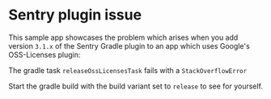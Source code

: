 # Sentry plugin issue
This sample app showcases the problem which arises when you add version `3.1.x` of the Sentry Gradle plugin to an app which uses Google's OSS-Licenses plugin:

The gradle task `releaseOssLicensesTask` fails with a `StackOverflowError`

Start the gradle build with the build variant set to `release` to see for yourself.